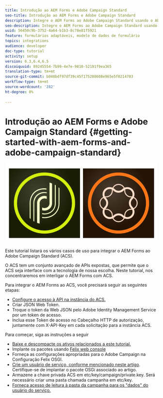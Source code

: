 ```yaml
---
title: Introdução ao AEM Forms e Adobe Campaign Standard
seo-title: Introdução ao AEM Forms e Adobe Campaign Standard
description: Integre o AEM Forms ao Adobe Campaign Standard usando o AEM Forms Form Data Model para buscar informações de perfil de campanha ACS etc.
seo-description: Integre o AEM Forms ao Adobe Campaign Standard usando o AEM Forms Form Data Model para buscar informações de perfil de campanha ACS etc.
uuid: 56450c9b-3752-4a64-b1b3-8c78e81f5921
feature: formulários adaptáveis, modelo de dados de formulário
topics: integrations
audience: developer
doc-type: tutorial
activity: setup
version: 6.3,6.4,6.5
discoiquuid: 89245554-7b99-4e7e-9810-52191f9ea365
translation-type: tm+mt
source-git-commit: b040bdf97df39c45f175288608e965e5f0214703
workflow-type: tm+mt
source-wordcount: '282'
ht-degree: 0%

---
```



# Introdução ao AEM Forms e Adobe Campaign Standard {#getting-started-with-aem-forms-and-adobe-campaign-standard}

![formsandcampaign](assets/helpx-cards-forms.png)

Este tutorial listará os vários casos de uso para integrar o AEM Forms ao Adobe Campaign Standard (ACS).

O ACS tem um conjunto avançado de APIs expostas, que permite que o ACS seja interface com a tecnologia de nossa escolha. Neste tutorial, nos concentraremos em interligar o AEM Forms com ACS.

Para integrar o AEM Forms ao ACS, você precisará seguir as seguintes etapas:

* [Configure o acesso à API na instância do ACS.](https://docs.campaign.adobe.com/doc/standard/en/api/ACS_API.html#setting-up-api-access)
* Criar JSON Web Token.
* Troque o token da Web JSON pelo Adobe Identity Management Service por um token de acesso.
* Inclua esse Token de acesso no Cabeçalho HTTP de autorização, juntamente com X-API-Key em cada solicitação para a instância ACS.

Para começar, siga as instruções a seguir

* [Baixe e descompacte os ativos relacionados a este tutorial.](assets/aem-forms-and-acs-bundles.zip)
* Implante os pacotes usando [Felix web console](http://localhost:4502/system/console/bundles)
* Forneça as configurações apropriadas para o Adobe Campaign na Configuração Felix OSGI.
* [Crie um usuário de serviço, conforme mencionado neste artigo](/help/forms/adaptive-forms/service-user-tutorial-develop.md). Certifique-se de implantar o pacote OSGi associado ao artigo.
* Armazene a chave privada ACS em etc/key/campaign/private.key. Será necessário criar uma pasta chamada campanha em etc/key.
* [Forneça acesso de leitura à pasta da campanha para os &quot;dados&quot; do usuário do serviço.](http://localhost:4502/useradmin)
